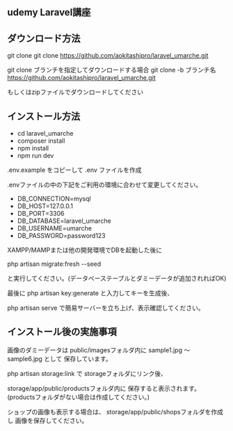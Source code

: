 ## udemy Laravel講座

## ダウンロード方法

git clone 
git clone https://github.com/aokitashipro/laravel_umarche.git

git clone ブランチを指定してダウンロードする場合
git clone -b ブランチ名 https://github.com/aokitashipro/laravel_umarche.git

もしくはzipファイルでダウンロードしてください

## インストール方法

- cd laravel_umarche
- composer install
- npm install
- npm run dev

.env.example をコピーして .env ファイルを作成

.envファイルの中の下記をご利用の環境に合わせて変更してください。

- DB_CONNECTION=mysql
- DB_HOST=127.0.0.1
- DB_PORT=3306
- DB_DATABASE=laravel_umarche
- DB_USERNAME=umarche
- DB_PASSWORD=password123

XAMPP/MAMPまたは他の開発環境でDBを起動した後に

php artisan migrate:fresh --seed

と実行してください。(データベーステーブルとダミーデータが追加されればOK)

最後に
php artisan key:generate
と入力してキーを生成後、

php artisan serve
で簡易サーバーを立ち上げ、表示確認してください。


## インストール後の実施事項

画像のダミーデータは
public/imagesフォルダ内に
sample1.jpg 〜 sample6.jpg として
保存しています。

php artisan storage:link で
storageフォルダにリンク後、

storage/app/public/productsフォルダ内に
保存すると表示されます。
(productsフォルダがない場合は作成してください。)

ショップの画像も表示する場合は、
storage/app/public/shopsフォルダを作成し
画像を保存してください。
